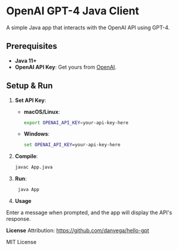 # OpenAI GPT-4 Java Client

A simple Java app that interacts with the OpenAI API using GPT-4.

## Prerequisites

- **Java 11+**
- **OpenAI API Key**: Get yours from [OpenAI](https://platform.openai.com/signup).

## Setup & Run

1. **Set API Key**:
   - **macOS/Linux**:
     ```sh
     export OPENAI_API_KEY=your-api-key-here
     ```
   - **Windows**:
     ```cmd
     set OPENAI_API_KEY=your-api-key-here
     ```

2. **Compile**:
   ```sh
   javac App.java
   ```

3. **Run**:
   ```sh
    java App
    ```

4. **Usage**

Enter a message when prompted, and the app will display the API's response.

**License**
Attribution: https://github.com/danvega/hello-gpt

MIT License
